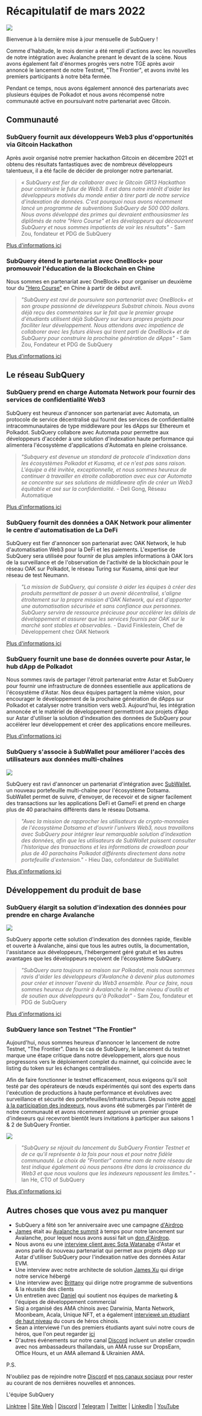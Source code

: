 # Récapitulatif de mars 2022

![](https://miro.medium.com/max/1400/1*ePGA5YU2NgY-qhQ66xAzcg.png)

Bienvenue à la dernière mise à jour mensuelle de SubQuery !

Comme d'habitude, le mois dernier a été rempli d'actions avec les nouvelles de notre intégration avec Avalanche prenant le devant de la scène. Nous avons également fait d'énormes progrès vers notre TGE après avoir annoncé le lancement de notre Testnet, "The Frontier", et avons invité les premiers participants à notre bêta fermée.

Pendant ce temps, nous avons également annoncé des partenariats avec plusieurs équipes de Polkadot et nous avons récompensé notre communauté active en poursuivant notre partenariat avec Gitcoin.

## Communauté

### SubQuery fournit aux développeurs Web3 plus d'opportunités via Gitcoin Hackathon

Après avoir organisé notre premier hackathon Gitcoin en décembre 2021 et obtenu des résultats fantastiques avec de nombreux développeurs talentueux, il a été facile de décider de prolonger notre partenariat.

> _« SubQuery est fier de collaborer avec le Gitcoin GR13 Hackathon pour construire le futur de Web3. Il est dans notre intérêt d'aider les développeurs motivés du monde entier à tirer parti de notre service d'indexation de données. C'est pourquoi nous avons récemment lancé un programme de subventions SubQuery de 500 000 dollars. Nous avons développé des primes qui devraient enthousiasmer les diplômés de notre "Hero Course" et les développeurs qui découvrent SubQuery et nous sommes impatients de voir les résultats"_ - Sam Zou, fondateur et PDG de SubQuery

[Plus d'informations ici](../blogs/20220308-gitcoin13-hackathon.md)

### SubQuery étend le partenariat avec OneBlock+ pour promouvoir l'éducation de la Blockchain en Chine

Nous sommes en partenariat avec OneBlock+ pour organiser un deuxième tour du ["Hero Course"](https://doc.subquery.network/academy/herocourse/) en Chine à partir de début avril.

> _"SubQuery est ravi de poursuivre son partenariat avec OneBlock+ et son groupe passionné de développeurs Substrat chinois. Nous avons déjà reçu des commentaires sur le fait que le premier groupe d'étudiants utilisent déjà SubQuery sur leurs propres projets pour faciliter leur développement. Nous attendons avec impatience de collaborer avec les futurs élèves qui tirent parti de OneBlock+ et de SubQuery pour construire la prochaine génération de dApps"_ - Sam Zou, Fondateur et PDG de SubQuery

[Plus d'informations ici](../blogs/20220308-oneblock-education.md)

## Le réseau SubQuery

### SubQuery prend en charge Automata Network pour fournir des services de confidentialité Web3

SubQuery est heureux d'annoncer son partenariat avec Automata, un protocole de service décentralisé qui fournit des services de confidentialité intracommunautaires de type middleware pour les dApps sur Ethereum et Polkadot. SubQuery collabore avec Automata pour permettre aux développeurs d'accéder à une solution d'indexation haute performance qui alimentera l'écosystème d'applications d'Automata en pleine croissance.

> _"Subquery est devenue un standard de protocole d'indexation dans les écosystèmes Polkadot et Kusama, et ce n'est pas sans raison. L'équipe a été invitée, exceptionnelle, et nous sommes heureux de continuer à travailler en étroite collaboration avec eux car Automata se concentre sur ses solutions de middleware afin de créer un Web3 équitable et axé sur la confidentialité._ - Deli Gong, Réseau Automatique

[Plus d'informations ici](../customer_announcements/20220317-automata.md)

### SubQuery fournit des données a OAK Network pour alimenter le centre d'automatisation de La DeFi

SubQuery est fier d'annoncer son partenariat avec OAK Network, le hub d'automatisation Web3 pour la DeFi et les paiements. L'expertise de SubQuery sera utilisée pour fournir de plus amples informations à OAK lors de la surveillance et de l'observation de l'activité de la blockchain pour le réseau OAK sur Polkadot, le réseau Turing sur Kusama, ainsi que leur réseau de test Neumann.

> _"La mission de SubQuery, qui consiste à aider les équipes à créer des produits permettant de passer à un avenir décentralisé, s'aligne étroitement sur la propre mission d'OAK Network, qui est d'apporter une automatisation sécurisée et sans confiance aux personnes. SubQuery servira de ressource précieuse pour accélérer les délais de développement et assurer que les services fournis par OAK sur le marché sont stables et observables._ - David Finklestein, Chef de Développement chez OAK Network

[Plus d'informations ici](../customer_announcements/20220315-oak-network.md)

### SubQuery fournit une base de données ouverte pour Astar, le hub dApp de Polkadot

Nous sommes ravis de partager l'étroit partenariat entre Astar et SubQuery pour fournir une infrastructure de données essentielle aux applications de l'écosystème d'Astar. Nos deux équipes partagent la même vision, pour encourager le développement de la prochaine génération de dApps sur Polkadot et catalyser notre transition vers web3. Aujourd'hui, les intégration annoncée et le matériel de développement permettront aux projets d'App sur Astar d'utiliser la solution d'indexation des données de SubQuery pour accélérer leur développement et créer des applications encore meilleures.

[Plus d'informations ici](../customer_announcements/20220302-astar.md)

### SubQuery s'associe à SubWallet pour améliorer l'accès des utilisateurs aux données multi-chaînes

![](https://miro.medium.com/max/1400/1*2F2Itdhy6CPL0K1OF4flbA.png)

SubQuery est ravi d'annoncer un partenariat d'intégration avec [SubWallet](https://subwallet.app/), un nouveau portefeuille multi-chaîne pour l'écosystème Dotsama. SubWallet permet de suivre, d'envoyer, de recevoir et de signer facilement des transactions sur les applications DeFi et GameFi et prend en charge plus de 40 parachains différents dans le réseau Dotsama.

> _"Avec la mission de rapprocher les utilisateurs de crypto-monnaies de l'écosystème Dotsama et d'ouvrir l'univers Web3, nous travaillons avec SubQuery pour intégrer leur remarquable solution d'indexation des données, afin que les utilisateurs de SubWallet puissent consulter l'historique des transactions et les informations de crowdloan pour plus de 40 parachains Polkadot différents directement dans notre portefeuille d'extension."_ - Hieu Dao, cofondateur de SubWallet

[Plus d'informations ici](../customer_announcements/20220331-subwallet.md)

## Développement du produit de base

### SubQuery élargit sa solution d'indexation des données pour prendre en charge Avalanche

![](https://miro.medium.com/max/1400/1*d4CnfS7YSvAhxcgBEdwCiA.png)

SubQuery apporte cette solution d'indexation des données rapide, flexible et ouverte à Avalanche, ainsi que tous les autres outils, la documentation, l'assistance aux développeurs, l'hébergement géré gratuit et les autres avantages que les développeurs reçoivent de l'écosystème SubQuery.

> _"SubQuery aura toujours sa maison sur Polkadot, mais nous sommes ravis d'aider les développeurs d'Avalanche à devenir plus autonomes pour créer et innover l'avenir du Web3 ensemble. Pour ce faire, nous sommes heureux de fournir à Avalanche le même niveau d'outils et de soutien aux développeurs qu'à Polkadot"_ - Sam Zou, fondateur et PDG de SubQuery

[Plus d'informations ici](../blogs/20220321-avalache.md)

### SubQuery lance son Testnet "The Frontier"

Aujourd'hui, nous sommes heureux d'annoncer le lancement de notre Testnet, "The Frontier". Dans le cas de SubQuery, le lancement du testnet marque une étape critique dans notre développement, alors que nous progressons vers le déploiement complet du mainnet, qui coïncide avec le listing du token sur les échanges centralisées.

Afin de faire fonctionner le testnet efficacement, nous exigeons qu'il soit testé par des opérateurs de nœuds expérimentés qui sont des experts dans l'exécution de productions à haute performance et évolutives avec surveillance et sécurité des portefeuilles/infrastructures. Depuis notre [appel à la participation des indexeurs](../blogs/20211202-indexer-invitation.md), nous avons été submergés par l'intérêt de notre communauté et avons récemment approuvé un premier groupe d'indexeurs qui recevront bientôt leurs invitations à participer aux saisons 1 & 2 de SubQuery Frontier.

![](https://miro.medium.com/max/1400/1*_iqge0IqXriY7Zl0hUKQ3g.png)

> _"SubQuery se réjouit du lancement du SubQuery Frontier Testnet et de ce qu'il représente à la fois pour nous et pour notre fidèle communauté. Le choix de "Frontier" comme nom de notre réseau de test indique également où nous pensons être dans la croissance du Web3 et que nous voulons que les indexeurs repoussent les limites."_ - Ian He, CTO of SubQuery

[Plus d'informations ici](../blogs/20220330-frontier-testnet.md)

## Autres choses que vous avez pu manquer

- SubQuery a fêté son 1er anniversaire avec une campagne [d'Airdrop](https://gleam.io/leBTF/subquery-1st-birthday-airdrop-)
- [James](https://matchstiq.io/stories/james-bayly-head-of-business-development-at-subquery/) était au [Avalanche summit](https://www.avalanchesummit.com/agenda/speakers/1565739) à temps pour notre lancement sur Avalanche, pour lequel nous avons aussi fait un [don d'Airdrop](https://gleam.io/pPoMH/-subquery-x-avalanche-airdrop-competition).
- Nous avons eu une [interview client avec Sota Watanabe](https://www.youtube.com/watch?v=KczSlTcb6aw) d'Astar et avons parlé du nouveau partenariat qui permet aux projets dApp sur Astar d'utiliser SubQuery pour l'indexation native des données Astar EVM.
- Une interview avec notre architecte de solution [James Xu](https://www.youtube.com/watch?v=K-d-3JA5IsA) qui dirige notre service hébergé
- Une interview avec [Brittany](https://www.youtube.com/watch?v=IyKg2Gu2A8g) qui dirige notre programme de subventions & la réussite des clients
- Un entretien avec [Daniel](https://www.youtube.com/watch?v=meaictYiskI&feature=youtu.be) qui soutient nos équipes de marketing & l'équipes de développement commercial
- Siqi a organisé des AMA chinois avec Darwinia, Manta Network, Moonbeam, Acala, Unique NFT, et a également [interviewé un étudiant de haut niveau](https://www.youtube.com/watch?v=z13w7GmpZWw) du cours de héros chinois.
- Sean a interviewé l'un des premiers étudiants ayant suivi notre cours de héros, que l'on peut regarder [ici](https://www.youtube.com/watch?v=pItgREDAprc)
- D'autres événements sur notre canal [Discord](https://discord.com/invite/subquery) incluent un atelier crowdin avec nos ambassadeurs thaïlandais, un AMA russe sur DropsEarn, Office Hours, et un AMA allemand & Ukrainien AMA.

P.S.

N'oubliez pas de rejoindre notre [Discord](https://discord.com/invite/subquery) et [nos canaux sociaux](https://linktr.ee/subquerynetwork) pour rester au courant de nos dernières nouvelles et annonces.

L'équipe SubQuery

[Linktree](https://linktr.ee/subquerynetwork) | [Site Web](https://subquery.network/) | [Discord](https://discord.com/invite/78zg8aBSMG) | [Telegram](https://t.me/subquerynetwork) | [Twitter](https://twitter.com/subquerynetwork) | [LinkedIn](https://www.linkedin.com/company/subquery) | [YouTube](https://www.youtube.com/channel/UCi1a6NUUjegcLHDFLr7CqLw)
